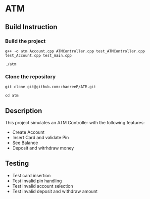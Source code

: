 # ATM

## Build Instruction
### Build the project
```
g++ -o atm Account.cpp ATMController.cpp test_ATMController.cpp test_Account.cpp test_main.cpp
```
```
./atm 
```

### Clone the repository
```
git clone git@github.com:chaereeP/ATM.git
```
```
cd atm
```

## 
## Description
This project simulates an ATM Controller with the following features:
- Create Account
- Insert Card and validate Pin
- See Balance
- Deposit and witrhdraw money

## Testing
- Test card insertion
- Test invalid pin handling
- Test invalid account selection
- Test invalid deposit and withdraw amount